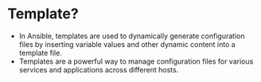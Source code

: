 # Template?
- In Ansible, templates are used to dynamically generate configuration files by inserting variable values and other dynamic content into a template file.
- Templates are a powerful way to manage configuration files for various services and applications across different hosts.
